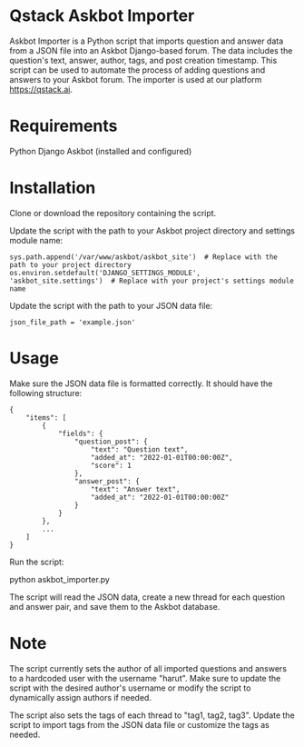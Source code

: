 # Qstack Askbot Importer

Askbot Importer is a Python script that imports question and answer data from a JSON file into an Askbot Django-based forum. The data includes the question's text, answer, author, tags, and post creation timestamp. This script can be used to automate the process of adding questions and answers to your Askbot forum. The importer is used at our platform https://qstack.ai.

# Requirements
  Python
  Django
  Askbot (installed and configured)

# Installation
Clone or download the repository containing the script.

Update the script with the path to your Askbot project directory and settings module name:

```
sys.path.append('/var/www/askbot/askbot_site')  # Replace with the path to your project directory
os.environ.setdefault('DJANGO_SETTINGS_MODULE', 'askbot_site.settings')  # Replace with your project's settings module name
```

Update the script with the path to your JSON data file:

```
json_file_path = 'example.json'
```

# Usage

Make sure the JSON data file is formatted correctly. It should have the following structure:

```
{
    "items": [
        {
            "fields": {
                "question_post": {
                    "text": "Question text",
                    "added_at": "2022-01-01T00:00:00Z",
                    "score": 1
                },
                "answer_post": {
                    "text": "Answer text",
                    "added_at": "2022-01-01T00:00:00Z"
                }
            }
        },
        ...
    ]
}
```

Run the script:


python askbot_importer.py

The script will read the JSON data, create a new thread for each question and answer pair, and save them to the Askbot database.

# Note
The script currently sets the author of all imported questions and answers to a hardcoded user with the username "harut". Make sure to update the script with the desired author's username or modify the script to dynamically assign authors if needed.

The script also sets the tags of each thread to "tag1, tag2, tag3". Update the script to import tags from the JSON data file or customize the tags as needed.
